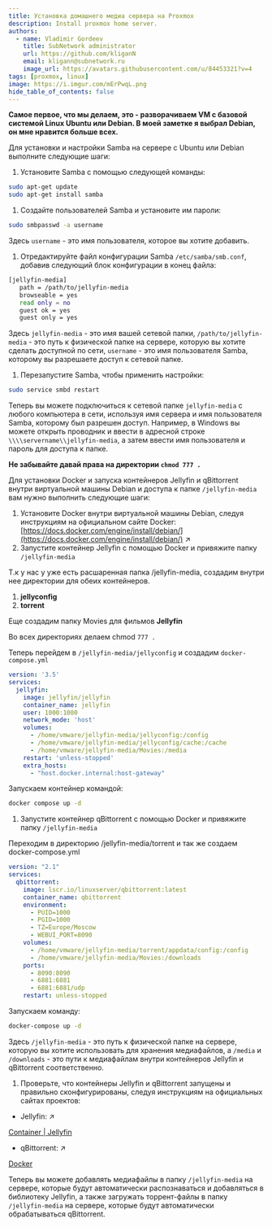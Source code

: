 ```yaml
---
title: Установка домашнего медиа сервера на Proxmox
description: Install proxmox home server.
authors:
  - name: Vladimir Gordeev
    title: SubNetwork administrator
    url: https://github.com/kliganN
    email: kligann@subnetwork.ru
    image_url: https://avatars.githubusercontent.com/u/84453321?v=4
tags: [proxmox, linux]
image: https://i.imgur.com/mErPwqL.png
hide_table_of_contents: false
---
```







**Самое первое, что мы делаем, это - разворачиваем VM с базовой системой Linux Ubuntu или Debian. В моей заметке я выбрал Debian, он мне нравится больше всех.**

Для установки и настройки Samba на сервере с Ubuntu или Debian выполните следующие шаги:

1. Установите Samba с помощью следующей команды:

```bash
sudo apt-get update
sudo apt-get install samba
```

1. Создайте пользователей Samba и установите им пароли:

```bash
sudo smbpasswd -a username
```

Здесь `username` - это имя пользователя, которое вы хотите добавить.

1. Отредактируйте файл конфигурации Samba `/etc/samba/smb.conf`, добавив следующий блок конфигурации в конец файла:

```bash
[jellyfin-media]
   path = /path/to/jellyfin-media
   browseable = yes
   read only = no
   guest ok = yes
   guest only = yes
```

Здесь `jellyfin-media` - это имя вашей сетевой папки, `/path/to/jellyfin-media` - это путь к физической папке на сервере, которую вы хотите сделать доступной по сети, `username` - это имя пользователя Samba, которому вы разрешаете доступ к сетевой папке.

1. Перезапустите Samba, чтобы применить настройки:

```bash
sudo service smbd restart
```

Теперь вы можете подключиться к сетевой папке `jellyfin-media` с любого компьютера в сети, используя имя сервера и имя пользователя Samba, которому был разрешен доступ. Например, в Windows вы можете открыть проводник и ввести в адресной строке `\\\\servername\\jellyfin-media`, а затем ввести имя пользователя и пароль для доступа к папке.

**Не забывайте давай права на директории `chmod 777 .`**  

Для установки Docker и запуска контейнеров Jellyfin и qBittorrent внутри виртуальной машины Debian и доступа к папке `/jellyfin-media` вам нужно выполнить следующие шаги:

1. Установите Docker внутри виртуальной машины Debian, следуя инструкциям на официальном сайте Docker: [https://docs.docker.com/engine/install/debian/](https://docs.docker.com/engine/install/debian/) ↗
2. Запустите контейнер Jellyfin с помощью Docker и привяжите папку `/jellyfin-media`

Т.к у нас у уже есть расшаренная папка /jellyfin-media, создадим внутри нее директории для обеих контейнеров. 

1. **jellyconfig**
2. **torrent**

Еще создадим папку Movies для фильмов **Jellyfin**

Во всех директориях делаем chmod `777 .` 

Теперь перейдем в `/jellyfin-media/jellyconfig` и создадим `docker-compose.yml`

```yaml
version: '3.5'
services:
  jellyfin:
    image: jellyfin/jellyfin
    container_name: jellyfin
    user: 1000:1000
    network_mode: 'host'
    volumes:
      - /home/vmware/jellyfin-media/jellyconfig:/config
      - /home/vmware/jellyfin-media/jellyconfig/cache:/cache
      - /home/vmware/jellyfin-media/Movies:/media
    restart: 'unless-stopped'
    extra_hosts:
      - "host.docker.internal:host-gateway"

```

Запускаем контейнер командой:

```bash
docker compose up -d
```

1. Запустите контейнер qBittorrent с помощью Docker и привяжите папку `/jellyfin-media`

Переходим в директорию /jellyfin-media/torrent и так же создаем docker-compose.yml

```yaml
version: "2.1"
services:
  qbittorrent:
    image: lscr.io/linuxserver/qbittorrent:latest
    container_name: qbittorrent
    environment:
      - PUID=1000
      - PGID=1000
      - TZ=Europe/Moscow
      - WEBUI_PORT=8090
    volumes:
      - /home/vmware/jellyfin-media/torrent/appdata/config:/config
      - /home/vmware/jellyfin-media/Movies:/downloads
    ports:
      - 8090:8090
      - 6881:6881
      - 6881:6881/udp
    restart: unless-stopped
```

Запускаем команду:

```bash
docker-compose up -d
```

Здесь `/jellyfin-media` - это путь к физической папке на сервере, которую вы хотите использовать для хранения медиафайлов, а `/media` и `/downloads` - это пути к медиафайлам внутри контейнеров Jellyfin и qBittorrent соответственно.

1. Проверьте, что контейнеры Jellyfin и qBittorrent запущены и правильно сконфигурированы, следуя инструкциям на официальных сайтах проектов:
- Jellyfin:  ↗

[Container | Jellyfin](https://jellyfin.org/docs/general/installation/container)

- qBittorrent:  ↗

[Docker](https://hub.docker.com/r/linuxserver/qbittorrent)

Теперь вы можете добавлять медиафайлы в папку `/jellyfin-media` на сервере, которые будут автоматически распознаваться и добавляться в библиотеку Jellyfin, а также загружать торрент-файлы в папку `/jellyfin-media` на сервере, которые будут автоматически обрабатываться qBittorrent.
